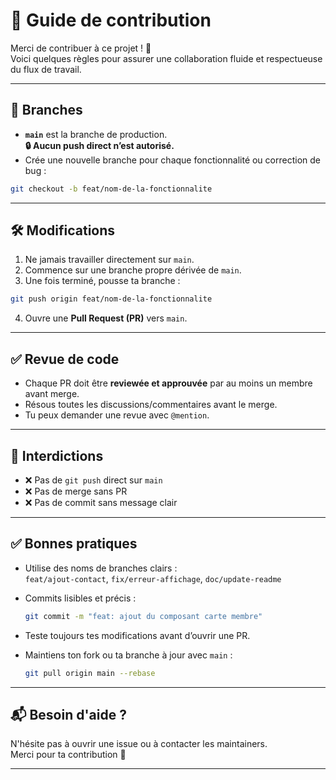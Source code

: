 # 🤝 Guide de contribution

Merci de contribuer à ce projet ! 🎉  
Voici quelques règles pour assurer une collaboration fluide et respectueuse du flux de travail.

---

## 📌 Branches

- **`main`** est la branche de production.  
  **🔒 Aucun push direct n’est autorisé.**
- Crée une nouvelle branche pour chaque fonctionnalité ou correction de bug :

```bash
git checkout -b feat/nom-de-la-fonctionnalite
```

---

## 🛠️ Modifications

1. Ne jamais travailler directement sur `main`.
2. Commence sur une branche propre dérivée de `main`.
3. Une fois terminé, pousse ta branche :

```bash
git push origin feat/nom-de-la-fonctionnalite
```

4. Ouvre une **Pull Request (PR)** vers `main`.

---

## ✅ Revue de code

- Chaque PR doit être **reviewée et approuvée** par au moins un membre avant merge.
- Résous toutes les discussions/commentaires avant le merge.
- Tu peux demander une revue avec `@mention`.

---

## 🚫 Interdictions

- ❌ Pas de `git push` direct sur `main`
- ❌ Pas de merge sans PR
- ❌ Pas de commit sans message clair

---

## ✅ Bonnes pratiques

- Utilise des noms de branches clairs :  
  `feat/ajout-contact`, `fix/erreur-affichage`, `doc/update-readme`
- Commits lisibles et précis :
  ```bash
  git commit -m "feat: ajout du composant carte membre"
  ```

- Teste toujours tes modifications avant d’ouvrir une PR.
- Maintiens ton fork ou ta branche à jour avec `main` :
  ```bash
  git pull origin main --rebase
  ```

---

## 📬 Besoin d'aide ?

N'hésite pas à ouvrir une issue ou à contacter les maintainers.  
Merci pour ta contribution 🙌

---